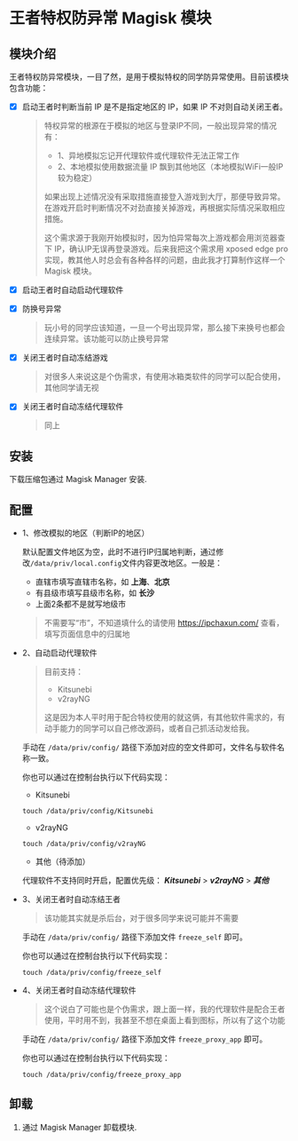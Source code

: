 # 王者特权防异常 Magisk 模块

## 模块介绍

王者特权防异常模块，一目了然，是用于模拟特权的同学防异常使用。目前该模块包含功能：

- [x] 启动王者时判断当前 IP 是不是指定地区的 IP，如果 IP 不对则自动关闭王者。

  > 特权异常的根源在于模拟的地区与登录IP不同，一般出现异常的情况有：
  >
  > - 1、异地模拟忘记开代理软件或代理软件无法正常工作
  > - 2、本地模拟使用数据流量 IP 飘到其他地区（本地模拟WiFi一般IP较为稳定）
  >
  > 如果出现上述情况没有采取措施直接登入游戏到大厅，那便导致异常。在游戏开启时判断情况不对劲直接关掉游戏，再根据实际情况采取相应措施。
  >
  > 这个需求源于我刚开始模拟时，因为怕异常每次上游戏都会用浏览器查下 IP，确认IP无误再登录游戏。后来我把这个需求用 xposed edge pro 实现，教其他人时总会有各种各样的问题，由此我才打算制作这样一个 Magisk 模块。

- [x] 启动王者时自动启动代理软件

- [x] 防换号异常

  > 玩小号的同学应该知道，一旦一个号出现异常，那么接下来换号也都会连续异常。该功能可以防止换号异常

- [x] 关闭王者时自动冻结游戏

  > 对很多人来说这是个伪需求，有使用冰箱类软件的同学可以配合使用，其他同学请无视

- [x] 关闭王者时自动冻结代理软件

  > 同上


## 安装

下载压缩包通过 Magisk Manager 安装.



## 配置

- 1、修改模拟的地区（判断IP的地区）

  默认配置文件地区为空，此时不进行IP归属地判断，通过修改`/data/priv/local.config`文件内容更改地区。一般是：

  * 直辖市填写直辖市名称，如 **上海**、**北京**
  * 有县级市填写县级市名称，如 **长沙**
  * 上面2条都不是就写地级市

  > 不需要写“市”，不知道填什么的请使用 https://ipchaxun.com/ 查看，填写页面信息中的归属地

- 2、自动启动代理软件

  > 目前支持：
  >
  > * Kitsunebi
  > * v2rayNG
  >
  > 这是因为本人平时用于配合特权使用的就这俩，有其他软件需求的，有动手能力的同学可以自己修改源码，或者自己抓活动发给我。

  手动在 `/data/priv/config/` 路径下添加对应的空文件即可，文件名与软件名称一致。

  你也可以通过在控制台执行以下代码实现：

  * Kitsunebi

  ```shell
  touch /data/priv/config/Kitsunebi
  ```

  * v2rayNG

  ```shel
  touch /data/priv/config/v2rayNG
  ```

  * 其他（待添加）

  

  代理软件不支持同时开启，配置优先级： ***Kitsunebi*** > ***v2rayNG*** > ***其他***

* 3、关闭王者时自动冻结王者

  > 该功能其实就是杀后台，对于很多同学来说可能并不需要

  手动在 `/data/priv/config/` 路径下添加文件 `freeze_self` 即可。

  你也可以通过在控制台执行以下代码实现：

  ```shell
  touch /data/priv/config/freeze_self
  ```

* 4、关闭王者时自动冻结代理软件

  > 这个说白了可能也是个伪需求，跟上面一样，我的代理软件是配合王者使用，平时用不到，我甚至不想在桌面上看到图标，所以有了这个功能

  手动在 `/data/priv/config/` 路径下添加文件 `freeze_proxy_app` 即可。

  你也可以通过在控制台执行以下代码实现：

  ```shell
  touch /data/priv/config/freeze_proxy_app
  ```




## 卸载

1. 通过 Magisk Manager 卸载模块.